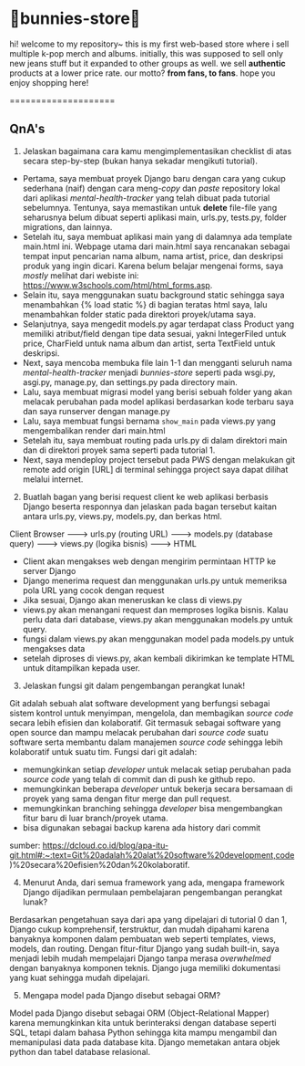 # 🐰bunnies-store🐰

hi! welcome to my repository~
this is my first web-based store where i sell multiple k-pop merch and albums. initially, this was supposed to sell only new jeans stuff but it expanded to other groups as well. we sell **authentic** products at a lower price rate. our motto? **from fans, to fans**. hope you enjoy shopping here!

====================

## QnA's

1. Jelaskan bagaimana cara kamu mengimplementasikan checklist di atas secara step-by-step (bukan hanya sekadar mengikuti tutorial).
- Pertama, saya membuat proyek Django baru dengan cara yang cukup sederhana (naif) dengan cara meng-*copy* dan *paste* repository lokal dari aplikasi *mental-health-tracker* yang telah dibuat pada tutorial sebelumnya. Tentunya, saya memastikan untuk **delete** file-file yang seharusnya belum dibuat seperti aplikasi main, urls.py, tests.py, folder migrations, dan lainnya.
- Setelah itu, saya membuat aplikasi main yang di dalamnya ada template main.html ini. Webpage utama dari main.html saya rencanakan sebagai tempat input pencarian nama album, nama artist, price, dan deskripsi produk yang ingin dicari. Karena belum belajar mengenai forms, saya *mostly* melihat dari webiste ini: https://www.w3schools.com/html/html_forms.asp.
- Selain itu, saya menggunakan suatu background static sehingga saya menambahkan {% load static %} di bagian teratas html saya, lalu menambahkan folder static pada direktori proyek/utama saya. 
- Selanjutnya, saya mengedit models.py agar terdapat class Product yang memiliki atribut/field dengan tipe data sesuai, yakni IntegerFiled untuk price, CharField untuk nama album dan artist, serta TextField untuk deskripsi.
- Next, saya mencoba membuka file lain 1-1 dan mengganti seluruh nama *mental-health-tracker* menjadi *bunnies-store* seperti pada wsgi.py, asgi.py, manage.py, dan settings.py pada directory main.
- Lalu, saya membuat migrasi model yang berisi sebuah folder yang akan melacak perubahan pada model aplikasi berdasarkan kode terbaru saya dan saya runserver dengan manage.py
- Lalu, saya membuat fungsi bernama `show_main` pada views.py yang mengembalikan render dari main.html
- Setelah itu, saya membuat routing pada urls.py di dalam direktori main dan di direktori proyek sama seperti pada tutorial 1.
- Next, saya mendeploy project tersebut pada PWS dengan melakukan git remote add origin [URL] di terminal sehingga project saya dapat dilihat melalui internet.

2. Buatlah bagan yang berisi request client ke web aplikasi berbasis Django beserta responnya dan jelaskan pada bagan tersebut kaitan antara urls.py, views.py, models.py, dan berkas html.

Client Browser ---> urls.py (routing URL) ---> models.py (database query) ---> views.py (logika bisnis) ---> HTML

- Client akan mengakses web dengan mengirim permintaan HTTP ke server Django
- Django menerima request dan menggunakan urls.py untuk memeriksa pola URL yang cocok dengan request
- Jika sesuai, Django akan meneruskan ke class di views.py
- views.py akan menangani request dan memproses logika bisnis. Kalau perlu data dari database, views.py akan menggunakan models.py untuk query.
- fungsi dalam views.py akan menggunakan model pada models.py untuk mengakses data
- setelah diproses di views.py, akan kembali dikirimkan ke template HTML untuk ditampilkan kepada user.

3. Jelaskan fungsi git dalam pengembangan perangkat lunak!
   
Git adalah sebuah alat software development yang berfungsi sebagai sistem kontrol untuk menyimpan, mengelola, dan membagikan *source code* secara lebih efisien dan kolaboratif. Git termasuk sebagai software yang open source dan mampu melacak perubahan dari *source code* suatu software serta membantu dalam manajemen *source code* sehingga lebih kolaboratif untuk suatu tim. Fungsi dari git adalah:
- memungkinkan setiap *developer* untuk melacak setiap perubahan pada *source code* yang telah di commit dan di push ke github repo.
- memungkinkan beberapa *developer* untuk bekerja secara bersamaan di proyek yang sama dengan fitur merge dan pull request.
- memungkinkan branching sehingga *developer* bisa mengembangkan fitur baru di luar branch/proyek utama.
- bisa digunakan sebagai backup karena ada history dari commit

sumber: https://dcloud.co.id/blog/apa-itu-git.html#:~:text=Git%20adalah%20alat%20software%20development,code)%20secara%20efisien%20dan%20kolaboratif.

4. Menurut Anda, dari semua framework yang ada, mengapa framework Django dijadikan permulaan pembelajaran pengembangan perangkat lunak?
   
Berdasarkan pengetahuan saya dari apa yang dipelajari di tutorial 0 dan 1, Django cukup komprehensif, terstruktur, dan mudah dipahami karena banyaknya komponen dalam pembuatan web seperti templates, views, models, dan routing. Dengan fitur-fitur Django yang sudah built-in, saya menjadi lebih mudah mempelajari Django tanpa merasa *overwhelmed* dengan banyaknya komponen teknis. Django juga memiliki dokumentasi yang kuat sehingga mudah dipelajari.

5. Mengapa model pada Django disebut sebagai ORM?
   
Model pada Django disebut sebagai ORM (Object-Relational Mapper) karena memungkinkan kita untuk berinteraksi dengan database seperti SQL, tetapi dalam bahasa Python sehingga kita mampu mengambil dan memanipulasi data pada database kita. Django memetakan antara objek python dan tabel database relasional.
